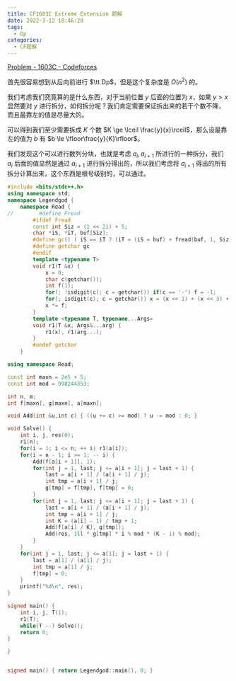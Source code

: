 ```yaml
---
title: CF1603C Extreme Extension 题解
date: 2022-3-12 18:46:20
tags:
  - Dp
categories:
  - CF题解
---
```


[Problem - 1603C - Codeforces](https://codeforces.com/problemset/problem/1603/C)

首先很容易想到从后向前进行 $\tt Dp$，但是这个复杂度是 $O(n ^ 2)$ 的。

我们考虑我们究竟算的是什么东西，对于当前位置 $y$ 后面的位置为 $x$，如果 $y > x$ 显然要对 $y$ 进行拆分，如何拆分呢？我们肯定需要保证拆出来的若干个数不降，而且最靠左的值是尽量大的。

可以得到我们至少需要拆成 $K$ 个数 $K \ge \lceil \frac{y}{x}\rceil$，那么设最靠左的值为 $b$ 有 $b \le \lfloor\frac{y}{K}\rfloor$。

我们发现这个可以进行数列分块，也就是考虑 $a_i, a_{i + 1}$ 所进行的一种拆分，我们 $a_i$ 后面的值显然是通过 $a_{i + 1}$ 进行拆分得出的，所以我们考虑将 $a_{i + 1}$ 得出的所有拆分计算出来，这个东西是根号级别的，可以通过。

```cpp
#include <bits/stdc++.h>
using namespace std;
namespace Legendgod {
    namespace Read {
//        #define Fread
        #ifdef Fread
        const int Siz = (1 << 21) + 5;
        char *iS, *iT, buf[Siz];
        #define gc() ( iS == iT ? (iT = (iS = buf) + fread(buf, 1, Siz, stdin), iS == iT ? EOF : *iS ++) : *iS ++ )
        #define getchar gc
        #endif
        template <typename T>
        void r1(T &x) {
            x = 0;
            char c(getchar());
            int f(1);
            for(; !isdigit(c); c = getchar()) if(c == '-') f = -1;
            for(; isdigit(c); c = getchar()) x = (x << 1) + (x << 3) + (c ^ 48);
            x *= f;
        }
        template <typename T, typename...Args>
        void r1(T &x, Args&...arg) {
            r1(x), r1(arg...);
        }
        #undef getchar
    }

using namespace Read;

const int maxn = 2e5 + 5;
const int mod = 998244353;

int n, m;
int f[maxn], g[maxn], a[maxn];

void Add(int &u,int c) { ((u += c) >= mod) ? u -= mod : 0; }

void Solve() {
    int i, j, res(0);
    r1(n);
    for(i = 1; i <= n; ++ i) r1(a[i]);
    for(i = n - 1; i >= 1; -- i) {
        Add(f[a[i + 1]], 1);
        for(int j = 1, last; j <= a[i + 1]; j = last + 1) {
            last = a[i + 1] / (a[i + 1] / j);
            int tmp = a[i + 1] / j;
            g[tmp] = f[tmp], f[tmp] = 0;
        }
        for(int j = 1, last; j <= a[i + 1]; j = last + 1) {
            last = a[i + 1] / (a[i + 1] / j);
            int tmp = a[i + 1] / j;
            int K = (a[i] - 1) / tmp + 1;
            Add(f[a[i] / K], g[tmp]);
            Add(res, 1ll * g[tmp] * i % mod * (K - 1) % mod);
        }
    }
    for(int j = 1, last; j <= a[1]; j = last + 1) {
        last = a[1] / (a[1] / j);
        int tmp = a[1] / j;
        f[tmp] = 0;
    }
    printf("%d\n", res);
}

signed main() {
    int i, j, T(1);
    r1(T);
    while(T --) Solve();
    return 0;
}

}


signed main() { return Legendgod::main(), 0; }
```
